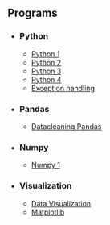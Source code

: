 ## Programs
* ### Python
   * [Python 1](https://github.com/YOHIGH/Assignment/blob/main/Python/Python%20Assignment%201.ipynb)
   * [Python 2](https://github.com/YOHIGH/Assignment/blob/main/Python/Python%20Assignment%202.ipynb)
   * [Python 3](https://github.com/YOHIGH/Assignment/blob/main/Python/Python%20Assignment%203.ipynb)
   * [Python 4](https://github.com/YOHIGH/Assignment/blob/main/Python/Python%20Assignment%204.ipynb)
   * [Exception handling](https://github.com/YOHIGH/Assignment/blob/main/Python/%20Assignment%20exception%20handling.ipynb)
       
* ### Pandas
   *  [Datacleaning Pandas](https://github.com/YOHIGH/Assignment/blob/main/Pandas/Datacleaning%20Pandas.ipynb)

* ### Numpy
   *  [Numpy 1](https://github.com/YOHIGH/Data_Science/blob/main/Numpy/Numpy%20.ipynb)

* ### Visualization
   * [Data Visualization](https://github.com/YOHIGH/Data_Science/blob/main/Visualization/data%20visualization.ipynb)
   * [Matplotlib](https://github.com/YOHIGH/Data_Science/blob/main/Visualization/Matplotlib.ipynb)

